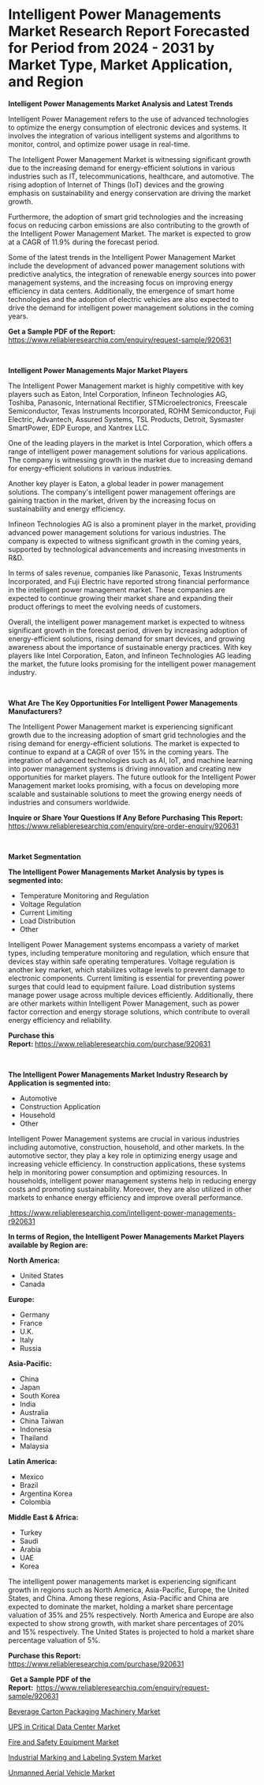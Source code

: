 <p><h1>Intelligent Power Managements Market Research Report Forecasted for Period from 2024 -  2031 by Market Type, Market Application, and Region</h1></p><p><strong>Intelligent Power Managements Market Analysis and Latest Trends</strong></p>
<p><p>Intelligent Power Management refers to the use of advanced technologies to optimize the energy consumption of electronic devices and systems. It involves the integration of various intelligent systems and algorithms to monitor, control, and optimize power usage in real-time.</p><p>The Intelligent Power Management Market is witnessing significant growth due to the increasing demand for energy-efficient solutions in various industries such as IT, telecommunications, healthcare, and automotive. The rising adoption of Internet of Things (IoT) devices and the growing emphasis on sustainability and energy conservation are driving the market growth.</p><p>Furthermore, the adoption of smart grid technologies and the increasing focus on reducing carbon emissions are also contributing to the growth of the Intelligent Power Management Market. The market is expected to grow at a CAGR of 11.9% during the forecast period.</p><p>Some of the latest trends in the Intelligent Power Management Market include the development of advanced power management solutions with predictive analytics, the integration of renewable energy sources into power management systems, and the increasing focus on improving energy efficiency in data centers. Additionally, the emergence of smart home technologies and the adoption of electric vehicles are also expected to drive the demand for intelligent power management solutions in the coming years.</p></p>
<p><strong>Get a Sample PDF of the Report:&nbsp;</strong> <a href="https://www.reliableresearchiq.com/enquiry/request-sample/920631">https://www.reliableresearchiq.com/enquiry/request-sample/920631</a></p>
<p>&nbsp;</p>
<p><strong>Intelligent Power Managements Major Market Players</strong></p>
<p><p>The Intelligent Power Management market is highly competitive with key players such as Eaton, Intel Corporation, Infineon Technologies AG, Toshiba, Panasonic, International Rectifier, STMicroelectronics, Freescale Semiconductor, Texas Instruments Incorporated, ROHM Semiconductor, Fuji Electric, Advantech, Assured Systems, TSL Products, Detroit, Sysmaster SmartPower, EDP Europe, and Xantrex LLC.</p><p>One of the leading players in the market is Intel Corporation, which offers a range of intelligent power management solutions for various applications. The company is witnessing growth in the market due to increasing demand for energy-efficient solutions in various industries.</p><p>Another key player is Eaton, a global leader in power management solutions. The company's intelligent power management offerings are gaining traction in the market, driven by the increasing focus on sustainability and energy efficiency.</p><p>Infineon Technologies AG is also a prominent player in the market, providing advanced power management solutions for various industries. The company is expected to witness significant growth in the coming years, supported by technological advancements and increasing investments in R&D.</p><p>In terms of sales revenue, companies like Panasonic, Texas Instruments Incorporated, and Fuji Electric have reported strong financial performance in the intelligent power management market. These companies are expected to continue growing their market share and expanding their product offerings to meet the evolving needs of customers.</p><p>Overall, the intelligent power management market is expected to witness significant growth in the forecast period, driven by increasing adoption of energy-efficient solutions, rising demand for smart devices, and growing awareness about the importance of sustainable energy practices. With key players like Intel Corporation, Eaton, and Infineon Technologies AG leading the market, the future looks promising for the intelligent power management industry.</p></p>
<p>&nbsp;</p>
<p><strong>What Are The Key Opportunities For Intelligent Power Managements Manufacturers?</strong></p>
<p><p>The Intelligent Power Management market is experiencing significant growth due to the increasing adoption of smart grid technologies and the rising demand for energy-efficient solutions. The market is expected to continue to expand at a CAGR of over 15% in the coming years. The integration of advanced technologies such as AI, IoT, and machine learning into power management systems is driving innovation and creating new opportunities for market players. The future outlook for the Intelligent Power Management market looks promising, with a focus on developing more scalable and sustainable solutions to meet the growing energy needs of industries and consumers worldwide.</p></p>
<p><strong>Inquire or Share Your Questions If Any Before Purchasing This Report:</strong> <a href="https://www.reliableresearchiq.com/enquiry/pre-order-enquiry/920631">https://www.reliableresearchiq.com/enquiry/pre-order-enquiry/920631</a></p>
<p>&nbsp;</p>
<p><strong>Market Segmentation</strong></p>
<p><strong>The Intelligent Power Managements Market Analysis by types is segmented into:</strong></p>
<p><ul><li>Temperature Monitoring and Regulation</li><li>Voltage Regulation</li><li>Current Limiting</li><li>Load Distribution</li><li>Other</li></ul></p>
<p><p>Intelligent Power Management systems encompass a variety of market types, including temperature monitoring and regulation, which ensure that devices stay within safe operating temperatures. Voltage regulation is another key market, which stabilizes voltage levels to prevent damage to electronic components. Current limiting is essential for preventing power surges that could lead to equipment failure. Load distribution systems manage power usage across multiple devices efficiently. Additionally, there are other markets within Intelligent Power Management, such as power factor correction and energy storage solutions, which contribute to overall energy efficiency and reliability.</p></p>
<p><strong>Purchase this Report:&nbsp;</strong><a href="https://www.reliableresearchiq.com/purchase/920631">https://www.reliableresearchiq.com/purchase/920631</a></p>
<p>&nbsp;</p>
<p><strong>The Intelligent Power Managements Market Industry Research by Application is segmented into:</strong></p>
<p><ul><li>Automotive</li><li>Construction Application</li><li>Household</li><li>Other</li></ul></p>
<p><p>Intelligent Power Management systems are crucial in various industries including automotive, construction, household, and other markets. In the automotive sector, they play a key role in optimizing energy usage and increasing vehicle efficiency. In construction applications, these systems help in monitoring power consumption and optimizing resources. In households, intelligent power management systems help in reducing energy costs and promoting sustainability. Moreover, they are also utilized in other markets to enhance energy efficiency and improve overall performance.</p></p>
<p><a href="https://www.reliableresearchiq.com/intelligent-power-managements-r920631">&nbsp;https://www.reliableresearchiq.com/intelligent-power-managements-r920631</a></p>
<p><strong>In terms of Region, the Intelligent Power Managements Market Players available by Region are:</strong></p>
<p>
    <p> <strong> North America: </strong>
        <ul>
            <li>United States</li>
            <li>Canada</li>
        </ul>
        </p> 
    <p> <strong> Europe: </strong>
        <ul>
            <li>Germany</li>
            <li>France</li>
            <li>U.K.</li>
            <li>Italy</li>
            <li>Russia</li>
        </ul>
        </p> 
    <p> <strong> Asia-Pacific: </strong>
        <ul>
            <li>China</li>
            <li>Japan</li>
            <li>South Korea</li>
            <li>India</li>
            <li>Australia</li>
            <li>China Taiwan</li>
            <li>Indonesia</li>
            <li>Thailand</li>
            <li>Malaysia</li>
        </ul>
        </p> 
    <p> <strong> Latin America: </strong>
        <ul>
            <li>Mexico</li>
            <li>Brazil</li>
            <li>Argentina Korea</li>
            <li>Colombia</li>
        </ul>
        </p> 
    <p> <strong> Middle East & Africa: </strong>
        <ul>
            <li>Turkey</li>
            <li>Saudi</li>
            <li>Arabia</li>
            <li>UAE</li>
            <li>Korea</li>
        </ul>
    </p>
    </p>
<p><p>The intelligent power managements market is experiencing significant growth in regions such as North America, Asia-Pacific, Europe, the United States, and China. Among these regions, Asia-Pacific and China are expected to dominate the market, holding a market share percentage valuation of 35% and 25% respectively. North America and Europe are also expected to show strong growth, with market share percentages of 20% and 15% respectively. The United States is projected to hold a market share percentage valuation of 5%.</p></p>
<p><strong>Purchase this Report: </strong><a href="https://www.reliableresearchiq.com/purchase/920631">https://www.reliableresearchiq.com/purchase/920631</a></p>
<p>&nbsp;<strong>Get a Sample PDF of the Report:&nbsp;&nbsp;</strong><a href="https://www.reliableresearchiq.com/enquiry/request-sample/920631">https://www.reliableresearchiq.com/enquiry/request-sample/920631</a></p>
<p><strong></strong></p>
<p><p><a href="https://medium.com/@nathalelly87957/beverage-carton-packaging-machinery-market-a-global-and-regional-analysis-focus-on-region-bb21457ed390">Beverage Carton Packaging Machinery Market</a></p><p><a href="https://github.com/brendafegmorris532/Market-Research-Report-List-2/blob/main/ups-in-critical-data-center-market.md">UPS in Critical Data Center Market</a></p><p><a href="https://medium.com/@rontayewer0/fire-and-safety-equipment-market-size-growth-trends-statistics-forecasts-2024-2031-d1186f4cc796">Fire and Safety Equipment Market</a></p><p><a href="https://github.com/LarryPearsongXXfvf/Market-Research-Report-List-1/blob/main/industrial-marking-and-labeling-system-market.md">Industrial Marking and Labeling System Market</a></p><p><a href="https://medium.com/@jakobeblake51/evaluating-global-unmanned-aerial-vehicle-market-trends-and-growth-opportunities-by-region-type-46f601f3345e">Unmanned Aerial Vehicle Market</a></p></p>